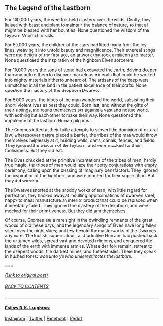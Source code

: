 ## The Legend of the Lastborn

For 100,000 years, the wee folk held mastery over the wilds. Gently, they liaised with beast and plant to maintain the balance of nature, so that all might be blessed with her bounties. None questioned the wisdom of the feyborn Gnomish druids. 

For 50,000 years, the children of the stars had lifted mana from the ley lines, weaving it into untold beauty and magnificence. Their ethereal songs were the delight of the first age, an artwork that took a millennia to master. None questioned the inspiration of the highborn Elven sorcerers. 

For 10,000 years the sons of stone had excavated the earth, delving deeper than any before them to discover marvelous minerals that could be worked into mighty materials hitherto unheard of. The artisans of the deep were unmatched in all the land in the patient excellence of their crafts. None question the mastery of the deepborn Dwarves.

For 5,000 years, the tribes of the man wandered the world, subsisting their short, violent lives as best they could. Born last, and without the gifts of their siblings, the found themselves set against a vast and hostile world, with nothing but each other to make their way. None questioned the impotence of the lastborn Human pilgrims.

The Gnomes tutted at their futile attempts to subvert the dominion of natural law; wheresoever nature placed a barrier, the tribes of the man would throw themselves helplessly at it, building walls, dams, canals, fences, and fields. They ignored the wisdom of the feyborn, and were mocked for their foolishness. But they did eat.

The Elves chuckled at the primitive incantations of the tribes of men; hardly true magic, the tribes of men would lace their petty conjurations with empty ceremony, calling upon the blessing of imaginary benefactors. They ignored the inspiration of the highborn, and were mocked for their superstition. But they did worship.

The Dwarves snorted at the shoddy works of man; with little regard for perfection, they hacked away at insulting approximations of dwarven steel, happy to mass manufacture an inferior product that could be replaced when it inevitably failed. They ignored the mastery of the deepborn, and were mocked for their primitiveness. But they did arm themselves.

Of course, Gnomes are a rare sight in the dwindling remnants of the great woods of old these days; and the legendary songs of Elves have long fallen silent over the night skies; and few behold the masterworks of the Dwarves anymore. The foolish, superstitious, and primitive Humans had pushed back the untamed wilds, spread vast and devoted religions, and conquered the lands of the earth with immense armies. What elder folk remain, retreat to the deepest woods, the darkest mines, and furthest isles. There they speak in hushed tones: _woe unto ye who underestimates the lastborn_.

===

*[(Link to original post)](https://www.reddit.com/r/HFY/comments/2kmie7/ocfantasy_the_legend_of_the_lastborn/)*
###### [_BACK TO CONTENTS_](/../../../OneShots/)


---
#### [Follow B.K. Laughton:](http://bklaughton.com) 
[Instagram](http://instagram.com/B.K.Laughton) | [Twitter](http://twitter.com/bklaughton) | [Facebook](https://www.facebook.com/BK-Laughton-607374252750161/) | [Reddit](http://reddit.com/r/ArchDuke)
